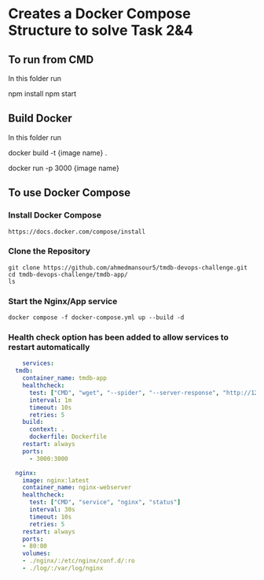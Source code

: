 # Creates a Docker Compose Structure to solve Task 2&4

## To run from CMD

In this folder run

  npm install
  npm start

## Build Docker

In this folder run

  docker build -t {image name} . 

  docker run -p 3000 {image name}  

## To use Docker Compose

### Install Docker Compose

    https://docs.docker.com/compose/install

### Clone the Repository

    git clone https://github.com/ahmedmansour5/tmdb-devops-challenge.git
    cd tmdb-devops-challenge/tmdb-app/
    ls

### Start the Nginx/App service

    docker compose -f docker-compose.yml up --build -d

### Health check option has been added to allow services to restart automatically

```yaml
    services:
  tmdb:
    container_name: tmdb-app 
    healthcheck:
      test: ["CMD", "wget", "--spider", "--server-response", "http://127.0.0.1:3000"]
      interval: 1m
      timeout: 10s
      retries: 5
    build:
      context: .
      dockerfile: Dockerfile
    restart: always
    ports:
      - 3000:3000

  nginx:
    image: nginx:latest
    container_name: nginx-webserver
    healthcheck:
      test: ["CMD", "service", "nginx", "status"]
      interval: 30s
      timeout: 10s
      retries: 5
    restart: always
    ports:
    - 80:80
    volumes:
    - ./nginx/:/etc/nginx/conf.d/:ro
    - ./log/:/var/log/nginx
```